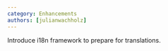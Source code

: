 ```yaml
---
category: Enhancements
authors: [julianwachholz]
---
```


Introduce i18n framework to prepare for translations.
